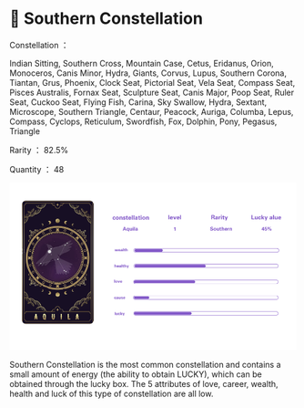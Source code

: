 # 👃 Southern Constellation

Constellation ：

Indian Sitting, Southern Cross, Mountain Case, Cetus, Eridanus, Orion, Monoceros, Canis Minor, Hydra, Giants, Corvus, Lupus, Southern Corona, Tiantan, Grus, Phoenix, Clock Seat, Pictorial Seat, Vela Seat, Compass Seat, Pisces Australis, Fornax Seat, Sculpture Seat, Canis Major, Poop Seat, Ruler Seat, Cuckoo Seat, Flying Fish, Carina, Sky Swallow, Hydra, Sextant, Microscope, Southern Triangle, Centaur, Peacock, Auriga, Columba, Lepus, Compass, Cyclops, Reticulum, Swordfish, Fox, Dolphin, Pony, Pegasus, Triangle

Rarity ： 82.5%

Quantity ： 48

![](../.gitbook/assets/血条1.png)

Southern Constellation is the most common constellation and contains a small amount of energy (the ability to obtain LUCKY), which can be obtained through the lucky box. The 5 attributes of love, career, wealth, health and luck of this type of constellation are all low.
